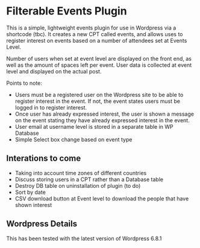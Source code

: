 # Filterable Events Plugin
This is a simple, lightweight events plugin for use in Wordpress via a shortcode (tbc). It creates a new CPT called events, and allows uses to register interest on events based on a number of attendees set at Events Level.

Number of users when set at event level are displayed on the front end, as well as the amount of spaces left per event. User data is collected at event level and displayed on the actual post. 

Points to note:

- Users must be a registered user on the Wordpress site to be able to register interest in the event. If not, the event states users must be logged in to register interest.
- Once user has already expressed interest, the user is shown a message on the event stating they have already expressed interest in the event.
- User email at username level is stored in a separate table in WP Database
- Simple Select box change based on event type


## Interations to come
- Taking into account time zones of different countries
- Discuss storing users in a CPT rather than a Database table
- Destroy DB table on uninstallation of plugin (to  do)
- Sort by date
- CSV download button at Event level to download the people that have shown interest

## Wordpress Details

This has been tested with the latest version of Wordpress 6.8.1
